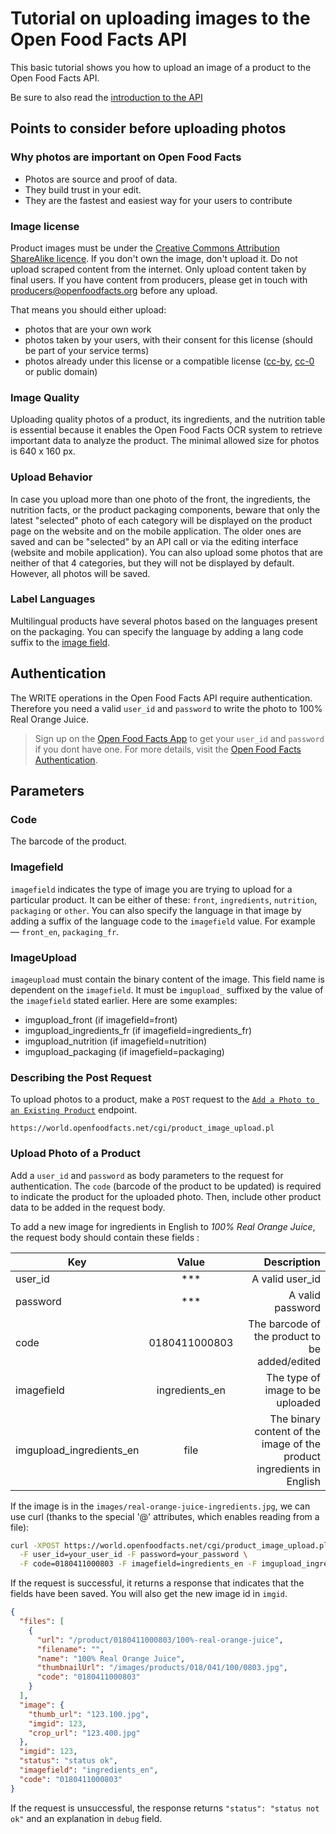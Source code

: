 # Tutorial on uploading images to the Open Food Facts API

This basic tutorial shows you how to upload an image of a product to the Open Food Facts API.

Be sure to also read the [introduction to the API](./index.md)

## Points to consider before uploading photos

### Why photos are important on Open Food Facts
* Photos are source and proof of data.
* They build trust in your edit.
* They are the fastest and easiest way for your users to contribute

### Image license

Product images must be under the [Creative Commons Attribution ShareAlike licence](https://creativecommons.org/licenses/by-sa/3.0/deed.en).
If you don't own the image, don't upload it. Do not upload scraped content from the internet. Only upload content taken by final users. If you have content from producers, please get in touch with producers@openfoodfacts.org before any upload.

That means you should either upload:

- photos that are your own work
- photos taken by your users, with their consent for this license (should be part of your service terms)
- photos already under this license or a compatible license ([cc-by](https://creativecommons.org/licenses/by/4.0/), [cc-0](https://creativecommons.org/share-your-work/public-domain/cc0/) or public domain)

### Image Quality

Uploading quality photos of a product, its ingredients, and the nutrition table is essential because it enables the Open Food Facts OCR system to retrieve important data to analyze the product. The minimal allowed size for photos is 640 x 160 px.

### Upload Behavior

In case you upload more than one photo of the front, the ingredients, the nutrition facts, or the product packaging components, beware that only the latest "selected" photo of each category will be displayed on the product page on the website and on the mobile application.
The older ones are saved and can be "selected" by an API call or via the editing interface (website and mobile application).
You can also upload some photos that are neither of that 4 categories, but they will not be displayed by default. However, all photos will be saved.

### Label Languages

Multilingual products have several photos based on the languages present on the packaging. You can specify the language by adding a lang code suffix to the [image field]((#imagefield)).

## Authentication

The WRITE operations in the Open Food Facts API require authentication. Therefore you need a valid `user_id` and `password` to write the photo to 100% Real Orange Juice.

> Sign up on the [Open Food Facts App](https://world.openfoodfacts.org/) to get your `user_id` and `password` if you dont have one. For more details, visit the [Open Food Facts Authentication](https://openfoodfacts.github.io/openfoodfacts-server/introduction/api/#authentication).

## Parameters

### Code

The barcode of the product.

### Imagefield

`imagefield` indicates the type of image you are trying to upload for a particular product. It can be either of these: `front`, `ingredients`, `nutrition`, `packaging` or `other`. You can also specify the language in that image by adding a suffix of the language code to the `imagefield` value. For example — `front_en`, `packaging_fr`.

### ImageUpload

`imageupload` must contain the binary content of the image. This field name is dependent on the  `imagefield`.  It must be `imgupload_` suffixed by the value of the `imagefield` stated earlier. Here are some examples:

- imgupload_front (if imagefield=front)
- imgupload_ingredients_fr (if imagefield=ingredients_fr)
- imgupload_nutrition (if imagefield=nutrition)
- imgupload_packaging (if imagefield=packaging)

### Describing the Post Request

To upload photos to a product, make a `POST` request to the [`Add a Photo to an Existing Product`](https://openfoodfacts.github.io/openfoodfacts-server/api/ref-v2/#post-/cgi/product_image_upload.pl) endpoint.

```text
https://world.openfoodfacts.net/cgi/product_image_upload.pl
```

### Upload Photo of a Product

Add a `user_id` and `password` as body parameters to the request for authentication. The `code` (barcode of the product to be updated) is required to indicate the product for the uploaded photo. Then, include other product data to be added in the request body.

To add a new image for ingredients in English  to *100% Real Orange Juice*, the request body should contain these fields :

| Key        | Value           | Description  |
| ------------- |:-------------:| -----:|
| user_id     | *** | A valid user_id |
| password      | ***     |   A valid password |
| code | 0180411000803      |    The barcode of the product to be added/edited |
| imagefield | ingredients_en      |    The type of image to be uploaded|
| imgupload_ingredients_en | file     |   The binary content of the image of the product ingredients in English |

If the image is in the `images/real-orange-juice-ingredients.jpg`, we can use curl (thanks to the special '@' attributes, which enables reading from a file):

```bash
curl -XPOST https://world.openfoodfacts.net/cgi/product_image_upload.pl \
  -F user_id=your_user_id -F password=your_password \
  -F code=0180411000803 -F imagefield=ingredients_en -F imgupload_ingredients_en=@images/real-orange-juice-ingredients.jpg
```

If the request is successful, it returns a response that indicates that the fields have been saved.
You will also get the new image id in `imgid`.

```json
{
  "files": [
    {
      "url": "/product/0180411000803/100%-real-orange-juice",
      "filename": "",
      "name": "100% Real Orange Juice",
      "thumbnailUrl": "/images/products/018/041/100/0803.jpg",
      "code": "0180411000803"
    }
  ],
  "image": {
    "thumb_url": "123.100.jpg",
    "imgid": 123,
    "crop_url": "123.400.jpg"
  },
  "imgid": 123,
  "status": "status ok",
  "imagefield": "ingredients_en",
  "code": "0180411000803"
}
```

If the request is unsuccessful, the response returns `"status": "status not ok"` and an explanation in `debug` field.

